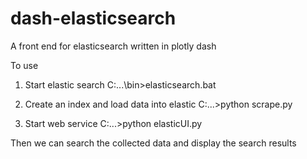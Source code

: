 # dash-elasticsearch
A front end for elasticsearch written in plotly dash

To use
1. Start elastic search
C:\...\bin>elasticsearch.bat

2. Create an index and load data into elastic
C:\...>python scrape.py

3. Start web service
C:\...>python elasticUI.py

Then we can search the collected data and display the search results
